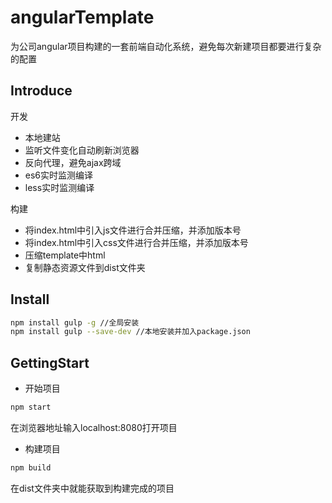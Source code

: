 # angularTemplate

为公司angular项目构建的一套前端自动化系统，避免每次新建项目都要进行复杂的配置

## Introduce

开发
* 本地建站
* 监听文件变化自动刷新浏览器
* 反向代理，避免ajax跨域
* es6实时监测编译
* less实时监测编译

构建
* 将index.html中引入js文件进行合并压缩，并添加版本号
* 将index.html中引入css文件进行合并压缩，并添加版本号
* 压缩template中html
* 复制静态资源文件到dist文件夹


## Install

```bash
npm install gulp -g //全局安装
npm install gulp --save-dev //本地安装并加入package.json
```
## GettingStart
* 开始项目
```bash
npm start
```
在浏览器地址输入localhost:8080打开项目

* 构建项目
```bash
npm build
```
在dist文件夹中就能获取到构建完成的项目
